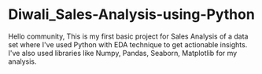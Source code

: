 # Diwali_Sales-Analysis-using-Python
Hello community, 
This is my first basic project for Sales Analysis of a data set where I've used Python with EDA technique to get actionable insights. 
I've also used libraries like Numpy, Pandas, Seaborn, Matplotlib for my analysis.

